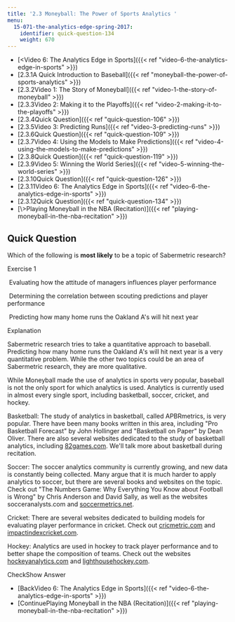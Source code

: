 ```yaml
---
title: '2.3 Moneyball: The Power of Sports Analytics '
menu:
  15-071-the-analytics-edge-spring-2017:
    identifier: quick-question-134
    weight: 670
---
```

*   [<Video 6: The Analytics Edge in Sports]({{< ref "video-6-the-analytics-edge-in-sports" >}})
*   [2.3.1A Quick Introduction to Baseball]({{< ref "moneyball-the-power-of-sports-analytics" >}})
*   [2.3.2Video 1: The Story of Moneyball]({{< ref "video-1-the-story-of-moneyball" >}})
*   [2.3.3Video 2: Making it to the Playoffs]({{< ref "video-2-making-it-to-the-playoffs" >}})
*   [2.3.4Quick Question]({{< ref "quick-question-106" >}})
*   [2.3.5Video 3: Predicting Runs]({{< ref "video-3-predicting-runs" >}})
*   [2.3.6Quick Question]({{< ref "quick-question-109" >}})
*   [2.3.7Video 4: Using the Models to Make Predictions]({{< ref "video-4-using-the-models-to-make-predictions" >}})
*   [2.3.8Quick Question]({{< ref "quick-question-119" >}})
*   [2.3.9Video 5: Winning the World Series]({{< ref "video-5-winning-the-world-series" >}})
*   [2.3.10Quick Question]({{< ref "quick-question-126" >}})
*   [2.3.11Video 6: The Analytics Edge in Sports]({{< ref "video-6-the-analytics-edge-in-sports" >}})
*   [2.3.12Quick Question]({{< ref "quick-question-134" >}})
*   [\\>Playing Moneyball in the NBA (Recitation)]({{< ref "playing-moneyball-in-the-nba-recitation" >}})

Quick Question
--------------

Which of the following is **most likely** to be a topic of Sabermetric research?

Exercise 1

&nbsp;Evaluating how the attitude of managers influences player performance&nbsp;

&nbsp;Determining the correlation between scouting predictions and player performance&nbsp;

&nbsp;Predicting how many home runs the Oakland A's will hit next year&nbsp;

Explanation

Sabermetric research tries to take a quantitative approach to baseball. Predicting how many home runs the Oakland A's will hit next year is a very quantitative problem. While the other two topics could be an area of Sabermetric research, they are more qualitative.

While Moneyball made the use of analytics in sports very popular, baseball is not the only sport for which analytics is used. Analytics is currently used in almost every single sport, including basketball, soccer, cricket, and hockey.

Basketball: The study of analytics in basketball, called APBRmetrics, is very popular. There have been many books written in this area, including "Pro Basketball Forecast" by John Hollinger and "Basketball on Paper" by Dean Oliver. There are also several websites dedicated to the study of basketball analytics, including [82games.com](http://www.82games.com). We'll talk more about basketball during recitation.

Soccer: The soccer analytics community is currently growing, and new data is constantly being collected. Many argue that it is much harder to apply analytics to soccer, but there are several books and websites on the topic. Check out "The Numbers Game: Why Everything You Know about Football is Wrong" by Chris Anderson and David Sally, as well as the websites socceranalysts.com and [soccermetrics.net](http://www.soccermetrics.net).

Cricket: There are several websites dedicated to building models for evaluating player performance in cricket. Check out [cricmetric.com](http://www.cricmetric.com) and [impactindexcricket.com](http://www.impactindexcricket.com).

Hockey: Analytics are used in hockey to track player performance and to better shape the composition of teams. Check out the websites [hockeyanalytics.com](http://www.hockeyanalytics.com) and [lighthousehockey.com](http://www.lighthousehockey.com).

CheckShow Answer

*   [BackVideo 6: The Analytics Edge in Sports]({{< ref "video-6-the-analytics-edge-in-sports" >}})
*   [ContinuePlaying Moneyball in the NBA (Recitation)]({{< ref "playing-moneyball-in-the-nba-recitation" >}})